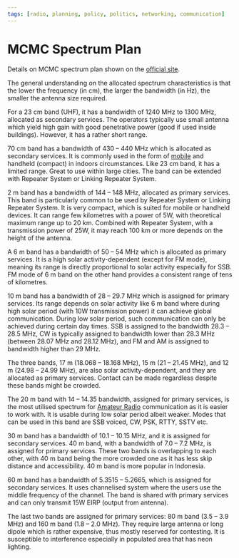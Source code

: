 ```yaml
---
tags: [radio, planning, policy, politics, networking, communication]
---
```


# MCMC Spectrum Plan

Details on MCMC spectrum plan shown on the [official site](https://www.mcmc.gov.my/en/spectrum/spectrum-management).

The general understanding on the allocated spectrum characteristics is that the
lower the frequency (in cm), the larger the bandwidth (in Hz), the smaller the
antenna size required.

For a 23 cm band (UHF), it has a bandwidth of 1240 MHz to 1300 MHz, allocated as
secondary services. The operators typically use small antenna which yield high
gain with good penetrative power (good if used inside buildings). However, it
has a rather short range.

70 cm band has a bandwidth of 430 – 440 MHz which is allocated as secondary
services. It is commonly used in the form of [mobile](202303292141.md) and
handheld (compact) in indoors circumstances. Like 23 cm band, it has a limited
range. Great to use within large cities. The band can be extended with Repeater
System or Linking Repeater System.

2 m band has a bandwidth of 144 – 148 MHz, allocated as primary services. This
band is particularly common to be used by Repeater System or Linking Repeater
System. It is very compact, which is suited for mobile or handheld devices. It
can range few kilometres with a power of 5W, with theoretical maximum range up
to 20 km. Combined with Repeater System, with a transmission power of 25W, it
may reach 100 km or more depends on the height of the antenna.

A 6 m band has a bandwidth of 50 – 54 MHz which is allocated as primary
services. It is a high solar activity-dependent (except for FM mode), meaning
its range is directly proportional to solar activity especially for SSB. FM mode
of 6 m band on the other hand provides a consistent range of tens of kilometres.

10 m band has a bandwidth of 28 – 29.7 MHz which is assigned for primary
services. Its range depends on solar activity like 6 m band where during high
solar period (with 10W transmission power) it can achieve global communication.
During low solar period, such communication can only be achieved during certain
day times. SSB is assigned to the bandwidth 28.3 – 28.5 MHz, CW is typically
assigned to bandwidth lower than 28.3 MHz (between 28.07 MHz and 28.12 MHz), and
FM and AM is assigned to bandwidth higher than 29 MHz.

The three bands, 17 m (18.068 – 18.168 MHz), 15 m (21 – 21.45 MHz), and 12 m
(24.98 – 24.99 MHz), are also solar activity-dependent, and they are allocated
as primary services. Contact can be made regardless despite these bands might be
crowded.

The 20 m band with 14 – 14.35 bandwidth, assigned for primary services, is the
most utilised spectrum for [Amateur Radio](202408231247.md) communication as it
is easier to work with. It is usable during low solar period albeit weaker.
Modes that can be used in this band are SSB voiced, CW, PSK, RTTY, SSTV etc.

30 m band has a bandwidth of 10.1 – 10.15 MHz, and it is assigned for secondary
services.  40 m band, with a bandwidth of 7.0 – 7.2 MHz, is assigned for primary
services. These two bands is overlapping to each other, with 40 m band being the
more crowded one as it has less skip distance and accessibility. 40 m band is
more popular in Indonesia.

60 m band has a bandwidth of 5.3515 – 5.2665, which is assigned for secondary
services. It uses channelised system where the users use the middle frequency of
the channel. The band is shared with primary services and can only transmit 15W
EIRP (output from antenna).

The last two bands are assigned for primary services: 80 m band (3.5 – 3.9 MHz)
and 160 m band (1.8 – 2.0 MHz). They require large antenna or long dipole which
is rather expensive, thus mostly reserved for contesting. It is susceptible to
interference especially in populated area that has neon lighting.
